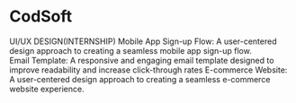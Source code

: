 # CodSoft
UI/UX DESIGN(INTERNSHIP)
Mobile App Sign-up Flow:
A user-centered design approach to creating a seamless mobile app sign-up flow.  
Email Template:
A responsive and engaging email template designed to improve readability and increase click-through rates
E-commerce Website:
A user-centered design approach to creating a seamless e-commerce website experience.
